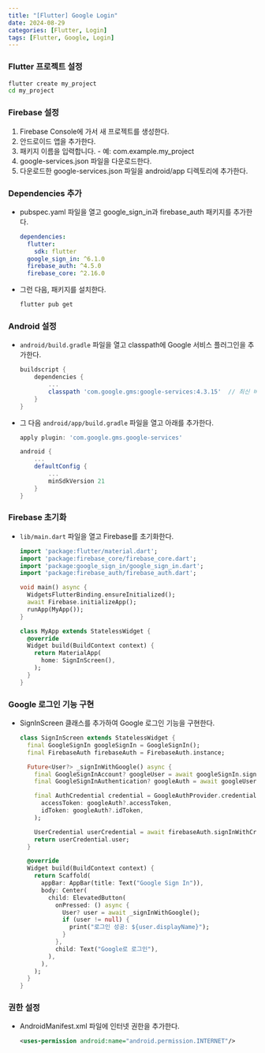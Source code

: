 ```yaml
---
title: "[Flutter] Google Login"
date: 2024-08-29
categories: [Flutter, Login]
tags: [Flutter, Google, Login]
---
```


### Flutter 프로젝트 설정

```bash
flutter create my_project
cd my_project
```

### Firebase 설정

1. Firebase Console에 가서 새 프로젝트를 생성한다.
2. 안드로이드 앱을 추가한다.
  1. 패키지 이름을 입력합니다.
    - 예: com.example.my_project
  2. google-services.json 파일을 다운로드한다.
3. 다운로드한 google-services.json 파일을 android/app 디렉토리에 추가한다.

### Dependencies 추가

- pubspec.yaml 파일을 열고 google_sign_in과 firebase_auth 패키지를 추가한다.
  ```yaml
  dependencies:
    flutter:
      sdk: flutter
    google_sign_in: ^6.1.0
    firebase_auth: ^4.5.0
    firebase_core: ^2.16.0
  ```

- 그런 다음, 패키지를 설치한다.
  ```bash
  flutter pub get
  ```

### Android 설정

- `android/build.gradle` 파일을 열고 classpath에 Google 서비스 플러그인을 추가한다.
  ```groovy
  buildscript {
      dependencies {
          ...
          classpath 'com.google.gms:google-services:4.3.15'  // 최신 버전 확인
      }
  }
  ```

- 그 다음 `android/app/build.gradle` 파일을 열고 아래를 추가한다.
  ```groovy
  apply plugin: 'com.google.gms.google-services'

  android {
      ...
      defaultConfig {
          ...
          minSdkVersion 21
      }
  }
  ```

### Firebase 초기화

- `lib/main.dart` 파일을 열고 Firebase를 초기화한다.
  ```dart
  import 'package:flutter/material.dart';
  import 'package:firebase_core/firebase_core.dart';
  import 'package:google_sign_in/google_sign_in.dart';
  import 'package:firebase_auth/firebase_auth.dart';

  void main() async {
    WidgetsFlutterBinding.ensureInitialized();
    await Firebase.initializeApp();
    runApp(MyApp());
  }

  class MyApp extends StatelessWidget {
    @override
    Widget build(BuildContext context) {
      return MaterialApp(
        home: SignInScreen(),
      );
    }
  }
  ```

### Google 로그인 기능 구현

- SignInScreen 클래스를 추가하여 Google 로그인 기능을 구현한다.
  ```dart
  class SignInScreen extends StatelessWidget {
    final GoogleSignIn googleSignIn = GoogleSignIn();
    final FirebaseAuth firebaseAuth = FirebaseAuth.instance;

    Future<User?> _signInWithGoogle() async {
      final GoogleSignInAccount? googleUser = await googleSignIn.signIn();
      final GoogleSignInAuthentication? googleAuth = await googleUser?.authentication;

      final AuthCredential credential = GoogleAuthProvider.credential(
        accessToken: googleAuth?.accessToken,
        idToken: googleAuth?.idToken,
      );

      UserCredential userCredential = await firebaseAuth.signInWithCredential(credential);
      return userCredential.user;
    }

    @override
    Widget build(BuildContext context) {
      return Scaffold(
        appBar: AppBar(title: Text("Google Sign In")),
        body: Center(
          child: ElevatedButton(
            onPressed: () async {
              User? user = await _signInWithGoogle();
              if (user != null) {
                print("로그인 성공: ${user.displayName}");
              }
            },
            child: Text("Google로 로그인"),
          ),
        ),
      );
    }
  }
  ```

### 권한 설정

- AndroidManifest.xml 파일에 인터넷 권한을 추가한다.
  ```xml
  <uses-permission android:name="android.permission.INTERNET"/>
  ```